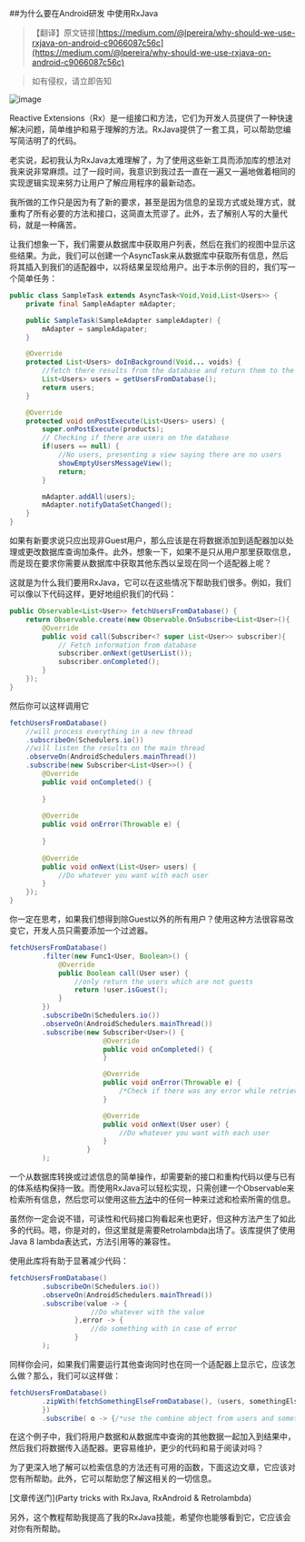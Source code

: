 ##为什么要在Android研发 中使用RxJava
>【翻译】原文链接[https://medium.com/@lpereira/why-should-we-use-rxjava-on-android-c9066087c56c](https://medium.com/@lpereira/why-should-we-use-rxjava-on-android-c9066087c56c)

>如有侵权，请立即告知

![image](https://cdn-images-1.medium.com/max/800/1*WFPcM9DD3O9EhoC2aOWMuA.png)

Reactive Extensions（Rx）是一组接口和方法，它们为开发人员提供了一种快速解决问题，简单维护和易于理解的方法。RxJava提供了一套工具，可以帮助您编写简洁明了的代码。

老实说，起初我认为RxJava太难理解了，为了使用这些新工具而添加库的想法对我来说非常麻烦。过了一段时间，我意识到我过去一直在一遍又一遍地做着相同的实现逻辑实现来努力让用户了解应用程序的最新动态。

我所做的工作只是因为有了新的要求，甚至是因为信息的呈现方式或处理方式，就重构了所有必要的方法和接口，这简直太荒谬了。此外，去了解别人写的大量代码，就是一种痛苦。

让我们想象一下，我们需要从数据库中获取用户列表，然后在我们的视图中显示这些结果。为此，我们可以创建一个AsyncTask来从数据库中获取所有信息，然后将其插入到我们的适配器中，以将结果呈现给用户。出于本示例的目的，我们写一个简单任务：
```java
public class SampleTask extends AsyncTask<Void,Void,List<Users>> {
    private final SampleAdapter mAdapter;

    public SampleTask(SampleAdapter sampleAdapter) {
        mAdapter = sampleAdapater;
    }

    @Override
    protected List<Users> doInBackground(Void... voids) {
        //fetch there results from the database and return them to the onPostExecute
        List<Users> users = getUsersFromDatabase();
        return users;
    }

    @Override
    protected void onPostExecute(List<Users> users) {
        super.onPostExecute(products);
        // Checking if there are users on the database
        if(users == null) {
            //No users, presenting a view saying there are no users
            showEmptyUsersMessageView();
            return;
        }

        mAdapter.addAll(users);
        mAdapter.notifyDataSetChanged();
    }
}
```
如果有新要求说只应出现非Guest用户，那么应该是在将数据添加到适配器加以处理或更改数据库查询加条件。此外，想象一下，如果不是只从用户那里获取信息，而是现在要求你需要从数据库中获取其他东西以呈现在同一个适配器上呢？

这就是为什么我们要用RxJava，它可以在这些情况下帮助我们很多。例如，我们可以像以下代码这样，更好地组织我们的代码：
```java
public Observable<List<User>> fetchUsersFromDatabase() {
    return Observable.create(new Observable.OnSubscribe<List<User>(){
        @Override
        public void call(Subscriber<? super List<User>> subscriber){
            // Fetch information from database
            subscriber.onNext(getUserList());
            subscriber.onCompleted();
        }
    });
}
```
然后你可以这样调用它
```java
fetchUsersFromDatabase()
    //will process everything in a new thread
    .subscribeOn(Schedulers.io())
    //will listen the results on the main thread
    .observeOn(AndroidSchedulers.mainThread())
    .subscribe(new Subscriber<List<User>>() {
        @Override
        public void onCompleted() {
    
        }
    
        @Override
        public void onError(Throwable e) {
    
        }
    
        @Override
        public void onNext(List<User> users) {
            //Do whatever you want with each user
        }
    });
}
```
你一定在思考，如果我们想得到除Guest以外的所有用户？使用这种方法很容易改变它，开发人员只需要添加一个过滤器。
```java
fetchUsersFromDatabase()
        .filter(new Func1<User, Boolean>() {
            @Override
            public Boolean call(User user) {
                //only return the users which are not guests
                return !user.isGuest();
            }
        })
        .subscribeOn(Schedulers.io())
        .observeOn(AndroidSchedulers.mainThread())
        .subscribe(new Subscriber<User>() {
                       @Override
                       public void onCompleted() {
                       }

                       @Override
                       public void onError(Throwable e) {
                           /*Check if there was any error while retrieving from database*/
                       }

                       @Override
                       public void onNext(User user) {
                           //Do whatever you want with each user
                       }
                   }
        );
```
一个从数据库转换或过滤信息的简单操作，却需要新的接口和重构代码以便与已有的体系结构保持一致。而使用RxJava可以轻松实现，只需创建一个Observable来检索所有信息，然后您可以使用这些[方法](https://github.com/ReactiveX/RxJava/wiki/Filtering-Observables)中的任何一种来过滤和检索所需的信息。

虽然你一定会说不错，可读性和代码接口狗看起来也更好，但这种方法产生了如此多的代码。嗯，你是对的，但这里就是需要Retrolambda出场了。该库提供了使用Java 8 lambda表达式，方法引用等的兼容性。

使用此库将有助于显著减少代码：
```java
fetchUsersFromDatabase()
        .subscribeOn(Schedulers.io())
        .observeOn(AndroidSchedulers.mainThread())
        .subscribe(value -> {
                    //Do whatever with the value
                },error -> {
                    //do something with in case of error
                }
        );
```
同样你会问，如果我们需要运行其他查询同时也在同一个适配器上显示它，应该怎么做？那么，我们可以这样做：
```java
fetchUsersFromDatabase()
        .zipWith(fetchSomethingElseFromDatabase(), (users, somethingElse) -> {/*here combine users and something else into a new object*/
        })
        .subscribe( o -> {/*use the combine object from users and something else to fill the adapter */}
```
在这个例子中，我们将用户数据和从数据库中查询的其他数据一起加入到结果中，然后我们将数据传入适配器。更容易维护，更少的代码和易于阅读对吗？

为了更深入地了解可以检索信息的方法还有可用的函数，下面这边文章，它应该对您有所帮助。此外，它可以帮助您了解这相关的一切信息。

[文章传送门](Party tricks with RxJava, RxAndroid & Retrolambda)

另外，这个教程帮助我提高了我的RxJava技能，希望你也能够看到它，它应该会对你有所帮助。
